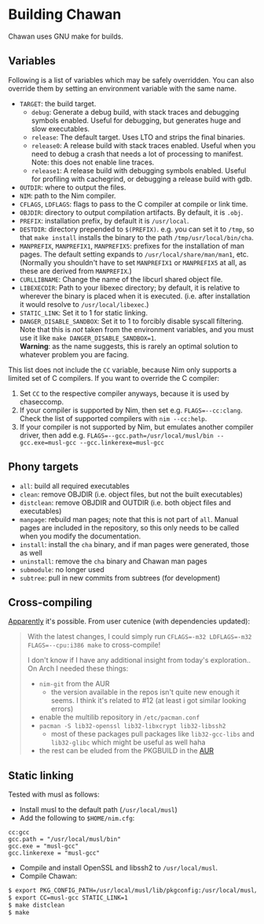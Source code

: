 # Building Chawan

Chawan uses GNU make for builds.

## Variables

Following is a list of variables which may be safely overridden. You can
also override them by setting an environment variable with the same name.

* `TARGET`: the build target.
	- `debug`: Generate a debug build, with stack traces and
	  debugging symbols enabled. Useful for debugging, but generates
	  huge and slow executables.
	- `release`: The default target. Uses LTO and strips the final
	  binaries.
	- `release0`: A release build with stack traces enabled. Useful
	  when you need to debug a crash that needs a lot of processing
	  to manifest. Note: this does not enable line traces.
	- `release1`: A release build with debugging symbols enabled.
	  Useful for profiling with cachegrind, or debugging a release
	  build with gdb.
* `OUTDIR`: where to output the files.
* `NIM`: path to the Nim compiler.
* `CFLAGS`, `LDFLAGS`: flags to pass to the C compiler at compile or
  link time.
* `OBJDIR`: directory to output compilation artifacts. By default, it is
  `.obj`.
* `PREFIX`: installation prefix, by default it is `/usr/local`.
* `DESTDIR`: directory prepended to `$(PREFIX)`. e.g. you can set it to
  `/tmp`, so that `make install` installs the binary to the path
  `/tmp/usr/local/bin/cha`.
* `MANPREFIX`, `MANPREFIX1`, `MANPREFIX5`: prefixes for the installation
  of man pages. The default setting expands to
  `/usr/local/share/man/man1`, etc.  (Normally you shouldn't have to
  set `MANPREFIX1` or `MANPREFIX5` at all, as these are derived from
  `MANPREFIX`.)
* `CURLLIBNAME`: Change the name of the libcurl shared object file.
* `LIBEXECDIR`: Path to your libexec directory; by default, it is
  relative to wherever the binary is placed when it is executed. (i.e.
  after installation it would resolve to `/usr/local/libexec`.)
* `STATIC_LINK`: Set it to 1 for static linking.
* `DANGER_DISABLE_SANDBOX`: Set it to 1 to forcibly disable syscall
  filtering. Note that this is *not* taken from the environment
  variables, and you must use it like `make DANGER_DISABLE_SANDBOX=1`.  
  **Warning**: as the name suggests, this is rarely an optimal solution
  to whatever problem you are facing.

This list does not include the `CC` variable, because Nim only supports
a limited set of C compilers. If you want to override the C compiler:

1. Set `CC` to the respective compiler anyways, because it is used by
   chaseccomp.
2. If your compiler is supported by Nim, then set e.g. `FLAGS=--cc:clang`.
   Check the list of supported compilers with `nim --cc:help`.
3. If your compiler is not supported by Nim, but emulates another
   compiler driver, then add e.g.
   `FLAGS=--gcc.path=/usr/local/musl/bin --gcc.exe=musl-gcc --gcc.linkerexe=musl-gcc`

## Phony targets

* `all`: build all required executables
* `clean`: remove OBJDIR (i.e. object files, but not the built executables)
* `distclean`: remove OBJDIR and OUTDIR (i.e. both object files and executables)
* `manpage`: rebuild man pages; note that this is not part of `all`.
  Manual pages are included in the repository, so this only needs to be called
  when you modify the documentation.
* `install`: install the `cha` binary, and if man pages were generated,
  those as well
* `uninstall`: remove the `cha` binary and Chawan man pages
* `submodule`: no longer used
* `subtree`: pull in new commits from subtrees (for development)

## Cross-compiling

[Apparently](https://todo.sr.ht/~bptato/chawan/37) it's possible.
From user cutenice (with dependencies updated):

> With the latest changes, I could simply run
> `CFLAGS=-m32 LDFLAGS=-m32 FLAGS=--cpu:i386 make` to cross-compile!
>
> I don't know if I have any additional insight from today's
> exploration.. On Arch I needed these things:
>
> - `nim-git` from the AUR
>   - the version available in the repos isn't quite new enough it
>     seems. I think it's related to #12 (at least i got similar looking
>     errors)
> - enable the multilib repository in `/etc/pacman.conf`
> - `pacman -S lib32-openssl lib32-libxcrypt lib32-libssh2`
>   - most of these packages pull packages like `lib32-gcc-libs` and
>     `lib32-glibc` which might be useful as well haha
> - the rest can be eluded from the PKGBUILD in the
>   [AUR](https://aur.archlinux.org/packages/chawan-git)

## Static linking

Tested with musl as follows:

* Install musl to the default path (`/usr/local/musl`)
* Add the following to `$HOME/nim.cfg`:

```
cc:gcc
gcc.path = "/usr/local/musl/bin"
gcc.exe = "musl-gcc"
gcc.linkerexe = "musl-gcc"
```

* Compile and install OpenSSL and libssh2 to `/usr/local/musl`.
* Compile Chawan:

```sh
$ export PKG_CONFIG_PATH=/usr/local/musl/lib/pkgconfig:/usr/local/musl/lib64/pkgconfig
$ export CC=musl-gcc STATIC_LINK=1
$ make distclean
$ make
```

